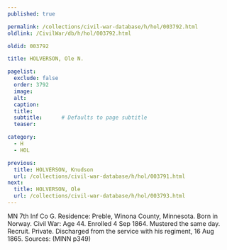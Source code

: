 ```yaml
---
published: true

permalink: /collections/civil-war-database/h/hol/003792.html
oldlink: /CivilWar/db/h/hol/003792.html

oldid: 003792

title: HOLVERSON, Ole N.

pagelist:
  exclude: false
  order: 3792
  image: 
  alt:
  caption:
  title:
  subtitle:      # Defaults to page subtitle
  teaser:

category: 
  - H 
  - HOL

previous:
  title: HOLVERSON, Knudson
  url: /collections/civil-war-database/h/hol/003791.html  
next:
  title: HOLVERSON, Ole
  url: /collections/civil-war-database/h/hol/003793.html   
---
```

MN 7th Inf Co G. Residence: Preble, Winona County, Minnesota. Born in Norway. Civil War: Age 44. Enrolled 4 Sep 1864. Mustered the same day. Recruit. Private. Discharged from the service with his regiment, 16 Aug 1865. Sources: (MINN p349)